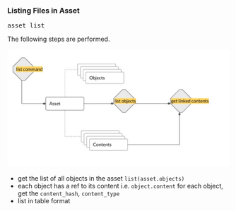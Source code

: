### Listing Files in Asset

<pre class="code">
asset list
</pre>

The following steps are performed.

![asset-list](imgs/object_list.jpg)

* get the list of all objects in the asset ```list(asset.objects)```
* each object has a ref to its content i.e. ```object.content``` for each object, get the ```content_hash```, ```content_type```
* list in table format